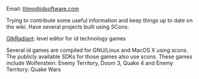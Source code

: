 
Email: [ttimo@idsoftware.com](mailto:ttimo@idsoftware.com) 

Trying to contribute some useful information and keep things up to date on the wiki. Have several projects built using SCons:  

[GtkRadiant](http://www.qeradiant.com): level editor for id technology games 

Several id games are compiled for GNU/Linux and MacOS X using scons. The publicly available SDKs for those games also use scons. These games include Wolfenstein: Enemy Territory, Doom 3, Quake 4 and Enemy Territory: Quake Wars 
